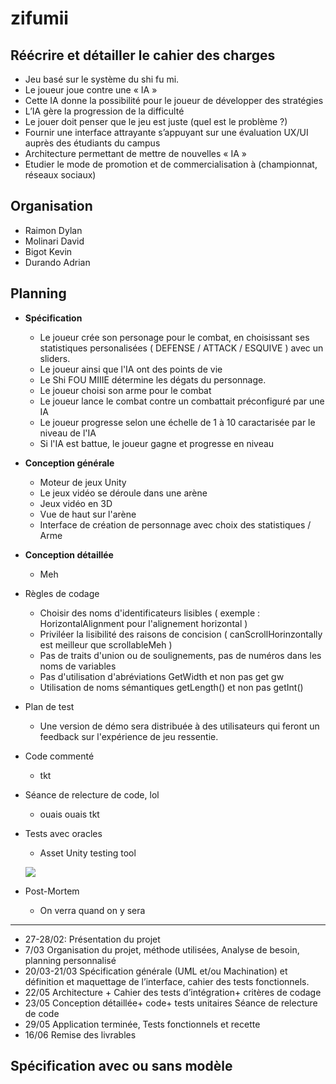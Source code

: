 # zifumii

## Réécrire et détailler le cahier des charges 

- Jeu basé sur le système du shi fu mi.
- Le joueur joue contre une « IA » 
- Cette IA donne la possibilité pour le joueur de développer des stratégies
- L’IA gère la progression de la difficulté
- Le jouer doit penser que le jeu est juste  (quel est le problème ?)
- Fournir une interface attrayante s’appuyant sur une évaluation UX/UI auprès des étudiants du campus
- Architecture permettant de mettre de nouvelles « IA »
- Etudier le mode de promotion et de commercialisation à (championnat, réseaux sociaux)

## Organisation

- Raimon Dylan
- Molinari David
- Bigot Kevin
- Durando Adrian

## Planning 
  - **Spécification**
    - Le joueur crée son personage pour le combat, en choisissant ses statistiques personalisées ( DEFENSE / ATTACK / ESQUIVE ) avec un sliders.
    - Le joueur ainsi que l'IA ont des points de vie
    - Le Shi FOU MIIIE détermine les dégats du personnage.
    - Le joueur choisi son arme pour le combat 
    - Le joueur lance le combat contre un combattait préconfiguré par une IA
    - Le joueur progresse selon une échelle de 1 à 10 caractarisée par le niveau de l'IA
    - Si l'IA est battue, le joueur gagne et progresse en niveau
    
  - **Conception générale**
    - Moteur de jeux Unity
    - Le jeux vidéo se déroule dans une arène
    - Jeux vidéo en 3D
    - Vue de haut sur l'arène
    - Interface de création de personnage avec choix des statistiques / Arme
    
  - **Conception détaillée**
    - Meh
    
  - Règles de codage
    - Choisir des noms d'identificateurs lisibles ( exemple : HorizontalAlignment pour l'alignement horizontal )
    - Priviléer la lisibilité des raisons de concision ( canScrollHorinzontally est meilleur que scrollableMeh )
    - Pas de traits d'union ou de soulignements, pas de numéros dans les noms de variables
    - Pas d'utilisation d'abréviations GetWidth et non pas get gw
    - Utilisation de noms sémantiques getLength() et non pas getInt()
    
    
  - Plan de test
    - Une version de démo sera distribuée à des utilisateurs qui feront un feedback sur l'expérience de jeu ressentie.
    
  - Code commenté
    - tkt
  - Séance de relecture de code, lol
    - ouais ouais tkt
  - Tests avec oracles 
    - Asset Unity testing tool 
    
    ![](http://ilkinulas.github.io/assets/testing_unity/editor_test_runner.png)
    
  - Post-Mortem
    - On verra quand on y sera
  
  --- 
  
- 27-28/02: Présentation du projet
- 7/03 Organisation du projet, méthode utilisées, Analyse de besoin, planning personnalisé 
- 20/03-21/03 Spécification générale (UML et/ou Machination) et définition et maquettage de l’interface, cahier des tests fonctionnels.
- 22/05 Architecture + Cahier des tests d’intégration+ critères de codage 
- 23/05 Conception détaillée+ code+ tests unitaires Séance de relecture de code 
- 29/05 Application terminée, Tests fonctionnels et recette
- 16/06 Remise des livrables
## Spécification avec ou sans modèle







